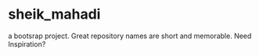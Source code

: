 # sheik_mahadi
a bootsrap project. Great repository names are short and memorable. Need Inspiration?
